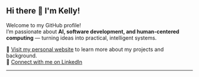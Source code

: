## Hi there 👋 I'm Kelly!

Welcome to my GitHub profile!  
I’m passionate about **AI, software development, and human-centered computing** — turning ideas into practical, intelligent systems.

🔗 [Visit my personal website](https://kellyshih1.github.io/) to learn more about my projects and background.  
💼 [Connect with me on LinkedIn](https://www.linkedin.com/in/kelly-shih-yc/)

---

